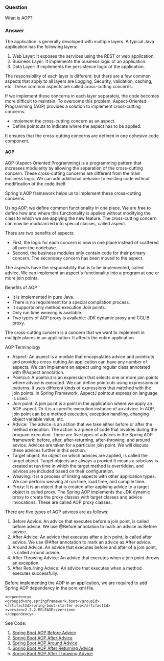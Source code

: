 ### Question
What is AOP?

### Answer

The application is generally developed with multiple layers. A typical Java application has the following layers:

1. Web Layer: It exposes the services using the REST or web application.
2. Business Layer: It implements the business logic of an application.
3. Data Layer: It implements the persistence logic of the application.

The responsibility of each layer is different, but there are a few common aspects that apply to all layers are Logging, Security, validation, caching, etc. These common aspects are called cross-cutting concerns.

If we implement these concerns in each layer separately, the code becomes more difficult to maintain. To overcome this problem, Aspect-Oriented Programming (AOP) provides a solution to implement cross-cutting concerns.

- Implement the cross-cutting concern as an aspect.
- Define pointcuts to indicate where the aspect has to be applied.

It ensures that the cross-cutting concerns are defined in one cohesive code component.

#### AOP
AOP (Aspect-Oriented Programming) is a programming pattern that increases modularity by allowing the separation of the cross-cutting concern. These cross-cutting concerns are different from the main business logic. We can add additional behavior to existing code without modification of the code itself.

Spring's AOP framework helps us to implement these cross-cutting concerns.

Using AOP, we define common functionality in one place. We are free to define how and where this functionality is applied without modifying the class to which we are applying the new feature. The cross-cutting concern can now be modularized into special classes, called aspect.

There are two benefits of aspects:
- First, the logic for each concern is now in one place instead of scattered all over the codebase.
- Second, the business modules only contain code for their primary concern. The secondary concern has been moved to the aspect.

The aspects have the responsibility that is to be implemented, called advice. We can implement an aspect's functionality into a program at one or more join points.

Benefits of AOP
- It is implemented in pure Java.
- There is no requirement for a special compilation process.
- It supports only method execution Join points.
- Only run time weaving is available.
- Two types of AOP proxy is available: JDK dynamic proxy and CGLIB proxy.

The cross-cutting concern is a concern that we want to implement in multiple places in an application. It affects the entire application.

AOP Terminology
- Aspect: An aspect is a module that encapsulates advice and pointcuts and provides cross-cutting An application can have any number of aspects. We can implement an aspect using regular class annotated with @Aspect annotation.
- Pointcut: A pointcut is an expression that selects one or more join points where advice is executed. We can define pointcuts using expressions or patterns. It uses different kinds of expressions that matched with the join points. In Spring Framework, AspectJ pointcut expression language is used.
- Join point: A join point is a point in the application where we apply an AOP aspect. Or it is a specific execution instance of an advice. In AOP, join point can be a method execution, exception handling, changing object variable value, etc.
- Advice: The advice is an action that we take either before or after the method execution. The action is a piece of code that invokes during the program execution. There are five types of advices in the Spring AOP framework: before, after, after-returning, after-throwing, and around advice. Advices are taken for a particular join point. We will discuss these advices further in this section.
- Target object: An object on which advices are applied, is called the target object. Target objects are always a proxied It means a subclass is created at run time in which the target method is overridden, and advices are included based on their configuration.
- Weaving: It is a process of linking aspects with other application types. We can perform weaving at run time, load time, and compile time.
- Proxy: It is an object that is created after applying advice to a target object is called proxy. The Spring AOP implements the JDK dynamic proxy to create the proxy classes with target classes and advice invocations. These are called AOP proxy classes.

There are five types of AOP advices are as follows:

1. Before Advice: An advice that executes before a join point, is called before advice. We use @Before annotation to mark an advice as Before advice.
2. After Advice: An advice that executes after a join point, is called after advice. We use @After annotation to mark an advice as After advice.
3. Around Advice: An advice that executes before and after of a join point, is called around advice.
4. After Throwing Advice: An advice that executes when a join point throws an exception.
5. After Returning Advice: An advice that executes when a method executes successfully.

Before implementing the AOP in an application, we are required to add Spring AOP dependency in the pom.xml file.

```text
<dependency>  
<groupId>org.springframework.boot</groupId>  
<artifactId>spring-boot-starter-aop</artifactId>  
<version>2.2.2.RELEASE</version>  
</dependency> 
```

See Code: 
1. [Spring Boot AOP Before Advice](https://www.javatpoint.com/spring-boot-aop-before-advice)
2. [Spring Boot AOP After Advice](https://www.javatpoint.com/spring-boot-aop-after-advice)
3. [Spring Boot AOP Around Advice](https://www.javatpoint.com/spring-boot-aop-around-advice)
4. [Spring Boot AOP After Returning Advice](https://www.javatpoint.com/spring-boot-aop-after-returning-advice)
5. [Spring Boot AOP After Throwing Advice](https://www.javatpoint.com/spring-boot-aop-after-throwing-advice)

